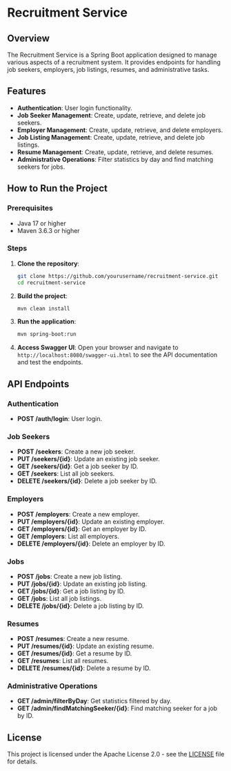 # Recruitment Service

## Overview

The Recruitment Service is a Spring Boot application designed to manage various aspects of a recruitment system. It provides endpoints for handling job seekers, employers, job listings, resumes, and administrative tasks.

## Features

- **Authentication**: User login functionality.
- **Job Seeker Management**: Create, update, retrieve, and delete job seekers.
- **Employer Management**: Create, update, retrieve, and delete employers.
- **Job Listing Management**: Create, update, retrieve, and delete job listings.
- **Resume Management**: Create, update, retrieve, and delete resumes.
- **Administrative Operations**: Filter statistics by day and find matching seekers for jobs.

## How to Run the Project

### Prerequisites

- Java 17 or higher
- Maven 3.6.3 or higher

### Steps

1. **Clone the repository**:
    ```bash
    git clone https://github.com/yourusername/recruitment-service.git
    cd recruitment-service
    ```

2. **Build the project**:
    ```bash
    mvn clean install
    ```

3. **Run the application**:
    ```bash
    mvn spring-boot:run
    ```

4. **Access Swagger UI**:
    Open your browser and navigate to `http://localhost:8080/swagger-ui.html` to see the API documentation and test the endpoints.

## API Endpoints

### Authentication

- **POST /auth/login**: User login.

### Job Seekers

- **POST /seekers**: Create a new job seeker.
- **PUT /seekers/{id}**: Update an existing job seeker.
- **GET /seekers/{id}**: Get a job seeker by ID.
- **GET /seekers**: List all job seekers.
- **DELETE /seekers/{id}**: Delete a job seeker by ID.

### Employers

- **POST /employers**: Create a new employer.
- **PUT /employers/{id}**: Update an existing employer.
- **GET /employers/{id}**: Get an employer by ID.
- **GET /employers**: List all employers.
- **DELETE /employers/{id}**: Delete an employer by ID.

### Jobs

- **POST /jobs**: Create a new job listing.
- **PUT /jobs/{id}**: Update an existing job listing.
- **GET /jobs/{id}**: Get a job listing by ID.
- **GET /jobs**: List all job listings.
- **DELETE /jobs/{id}**: Delete a job listing by ID.

### Resumes

- **POST /resumes**: Create a new resume.
- **PUT /resumes/{id}**: Update an existing resume.
- **GET /resumes/{id}**: Get a resume by ID.
- **GET /resumes**: List all resumes.
- **DELETE /resumes/{id}**: Delete a resume by ID.

### Administrative Operations

- **GET /admin/filterByDay**: Get statistics filtered by day.
- **GET /admin/findMatchingSeeker/{id}**: Find matching seeker for a job by ID.

## License

This project is licensed under the Apache License 2.0 - see the [LICENSE](LICENSE) file for details.
